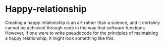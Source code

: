 # Happy-relationship
Creating a happy relationship is an art rather than a science, and it certainly cannot be achieved through code in the way that software functions. However, if one were to write pseudocode for the principles of maintaining a happy relationship, it might look something like this:
